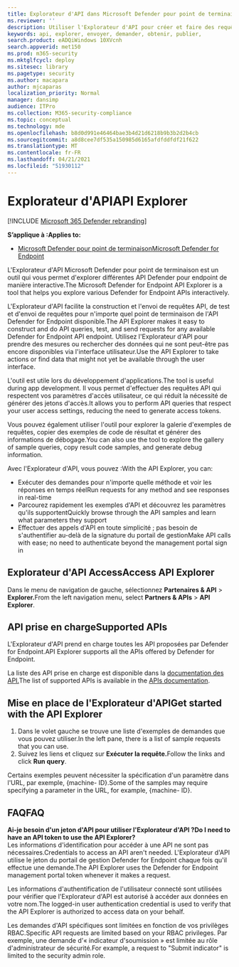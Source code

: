 ```yaml
---
title: Explorateur d'API dans Microsoft Defender pour point de terminaison
ms.reviewer: ''
description: Utiliser l'Explorateur d'API pour créer et faire des requêtes API, tester et envoyer des demandes pour n'importe quelle API disponible
keywords: api, explorer, envoyer, demander, obtenir, publier,
search.product: eADQiWindows 10XVcnh
search.appverid: met150
ms.prod: m365-security
ms.mktglfcycl: deploy
ms.sitesec: library
ms.pagetype: security
ms.author: macapara
author: mjcaparas
localization_priority: Normal
manager: dansimp
audience: ITPro
ms.collection: M365-security-compliance
ms.topic: conceptual
ms.technology: mde
ms.openlocfilehash: b8d0d991e46464bae3b4d21d6218b9b3b2d2b4cb
ms.sourcegitcommit: a8d8cee7df535a150985d6165afdfddfdf21f622
ms.translationtype: MT
ms.contentlocale: fr-FR
ms.lasthandoff: 04/21/2021
ms.locfileid: "51930112"
---
```

# <a name="api-explorer"></a><span data-ttu-id="b6dbb-104">Explorateur d'API</span><span class="sxs-lookup"><span data-stu-id="b6dbb-104">API Explorer</span></span>

[!INCLUDE [Microsoft 365 Defender rebranding](../../includes/microsoft-defender.md)]

<span data-ttu-id="b6dbb-105">**S’applique à :**</span><span class="sxs-lookup"><span data-stu-id="b6dbb-105">**Applies to:**</span></span>
- [<span data-ttu-id="b6dbb-106">Microsoft Defender pour point de terminaison</span><span class="sxs-lookup"><span data-stu-id="b6dbb-106">Microsoft Defender for Endpoint</span></span>](https://go.microsoft.com/fwlink/?linkid=2154037)


<span data-ttu-id="b6dbb-107">L'Explorateur d'API Microsoft Defender pour point de terminaison est un outil qui vous permet d'explorer différentes API Defender pour endpoint de manière interactive.</span><span class="sxs-lookup"><span data-stu-id="b6dbb-107">The Microsoft Defender for Endpoint API Explorer is a tool that helps you explore various Defender for Endpoint APIs interactively.</span></span> 

<span data-ttu-id="b6dbb-108">L'Explorateur d'API facilite la construction et l'envoi de requêtes API, de test et d'envoi de requêtes pour n'importe quel point de terminaison de l'API Defender for Endpoint disponible.</span><span class="sxs-lookup"><span data-stu-id="b6dbb-108">The API Explorer makes it easy to construct and do API queries, test, and send requests for any available Defender for Endpoint API endpoint.</span></span> <span data-ttu-id="b6dbb-109">Utilisez l'Explorateur d'API pour prendre des mesures ou rechercher des données qui ne sont peut-être pas encore disponibles via l'interface utilisateur.</span><span class="sxs-lookup"><span data-stu-id="b6dbb-109">Use the API Explorer to take actions or find data that might not yet be available through the user interface.</span></span>

<span data-ttu-id="b6dbb-110">L'outil est utile lors du développement d'applications.</span><span class="sxs-lookup"><span data-stu-id="b6dbb-110">The tool is useful during app development.</span></span> <span data-ttu-id="b6dbb-111">Il vous permet d'effectuer des requêtes API qui respectent vos paramètres d'accès utilisateur, ce qui réduit la nécessité de générer des jetons d'accès.</span><span class="sxs-lookup"><span data-stu-id="b6dbb-111">It allows you to perform API queries that respect your user access settings, reducing the need to generate access tokens.</span></span>

<span data-ttu-id="b6dbb-112">Vous pouvez également utiliser l'outil pour explorer la galerie d'exemples de requêtes, copier des exemples de code de résultat et générer des informations de débogage.</span><span class="sxs-lookup"><span data-stu-id="b6dbb-112">You can also use the tool to explore the gallery of sample queries, copy result code samples, and generate debug information.</span></span>

<span data-ttu-id="b6dbb-113">Avec l'Explorateur d'API, vous pouvez :</span><span class="sxs-lookup"><span data-stu-id="b6dbb-113">With the API Explorer, you can:</span></span>

- <span data-ttu-id="b6dbb-114">Exécuter des demandes pour n'importe quelle méthode et voir les réponses en temps réel</span><span class="sxs-lookup"><span data-stu-id="b6dbb-114">Run requests for any method and see responses in real-time</span></span>
- <span data-ttu-id="b6dbb-115">Parcourez rapidement les exemples d'API et découvrez les paramètres qu'ils supportent</span><span class="sxs-lookup"><span data-stu-id="b6dbb-115">Quickly browse through the API samples and learn what parameters they support</span></span>
- <span data-ttu-id="b6dbb-116">Effectuer des appels d'API en toute simplicité ; pas besoin de s'authentifier au-delà de la signature du portail de gestion</span><span class="sxs-lookup"><span data-stu-id="b6dbb-116">Make API calls with ease; no need to authenticate beyond the management portal sign in</span></span>

## <a name="access-api-explorer"></a><span data-ttu-id="b6dbb-117">Explorateur d'API Access</span><span class="sxs-lookup"><span data-stu-id="b6dbb-117">Access API Explorer</span></span>

<span data-ttu-id="b6dbb-118">Dans le menu de navigation de gauche, sélectionnez **Partenaires & API**  >  **Explorer.**</span><span class="sxs-lookup"><span data-stu-id="b6dbb-118">From the left navigation menu, select **Partners & APIs** > **API Explorer**.</span></span>

## <a name="supported-apis"></a><span data-ttu-id="b6dbb-119">API prise en charge</span><span class="sxs-lookup"><span data-stu-id="b6dbb-119">Supported APIs</span></span>

<span data-ttu-id="b6dbb-120">L'Explorateur d'API prend en charge toutes les API proposées par Defender for Endpoint.</span><span class="sxs-lookup"><span data-stu-id="b6dbb-120">API Explorer supports all the APIs offered by Defender for Endpoint.</span></span>
  
<span data-ttu-id="b6dbb-121">La liste des API prise en charge est disponible dans la [documentation des API.](apis-intro.md)</span><span class="sxs-lookup"><span data-stu-id="b6dbb-121">The list of supported APIs is available in the [APIs documentation](apis-intro.md).</span></span> 

## <a name="get-started-with-the-api-explorer"></a><span data-ttu-id="b6dbb-122">Mise en place de l'Explorateur d'API</span><span class="sxs-lookup"><span data-stu-id="b6dbb-122">Get started with the API Explorer</span></span>

1. <span data-ttu-id="b6dbb-123">Dans le volet gauche se trouve une liste d'exemples de demandes que vous pouvez utiliser.</span><span class="sxs-lookup"><span data-stu-id="b6dbb-123">In the left pane, there is a list of sample requests that you can use.</span></span> 
2. <span data-ttu-id="b6dbb-124">Suivez les liens et cliquez sur **Exécuter la requête.**</span><span class="sxs-lookup"><span data-stu-id="b6dbb-124">Follow the links and click **Run query**.</span></span> 

<span data-ttu-id="b6dbb-125">Certains exemples peuvent nécessiter la spécification d'un paramètre dans l'URL, par exemple, {machine- ID}.</span><span class="sxs-lookup"><span data-stu-id="b6dbb-125">Some of the samples may require specifying a parameter in the URL, for example, {machine- ID}.</span></span>

## <a name="faq"></a><span data-ttu-id="b6dbb-126">FAQ</span><span class="sxs-lookup"><span data-stu-id="b6dbb-126">FAQ</span></span>

<span data-ttu-id="b6dbb-127">**Ai-je besoin d'un jeton d'API pour utiliser l'Explorateur d'API ?**</span><span class="sxs-lookup"><span data-stu-id="b6dbb-127">**Do I need to have an API token to use the API Explorer?**</span></span> <br>
<span data-ttu-id="b6dbb-128">Les informations d'identification pour accéder à une API ne sont pas nécessaires.</span><span class="sxs-lookup"><span data-stu-id="b6dbb-128">Credentials to access an API aren't needed.</span></span> <span data-ttu-id="b6dbb-129">L'Explorateur d'API utilise le jeton du portail de gestion Defender for Endpoint chaque fois qu'il effectue une demande.</span><span class="sxs-lookup"><span data-stu-id="b6dbb-129">The API Explorer uses the Defender for Endpoint management portal token whenever it makes a request.</span></span>

<span data-ttu-id="b6dbb-130">Les informations d'authentification de l'utilisateur connecté sont utilisées pour vérifier que l'Explorateur d'API est autorisé à accéder aux données en votre nom.</span><span class="sxs-lookup"><span data-stu-id="b6dbb-130">The logged-in user authentication credential is used to verify that the API Explorer is authorized to access data on your behalf.</span></span>

<span data-ttu-id="b6dbb-131">Les demandes d'API spécifiques sont limitées en fonction de vos privilèges RBAC.</span><span class="sxs-lookup"><span data-stu-id="b6dbb-131">Specific API requests are limited based on your RBAC privileges.</span></span> <span data-ttu-id="b6dbb-132">Par exemple, une demande d'« indicateur d'soumission » est limitée au rôle d'administrateur de sécurité.</span><span class="sxs-lookup"><span data-stu-id="b6dbb-132">For example, a request to "Submit indicator" is limited to the security admin role.</span></span> 

